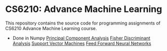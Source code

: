 # CS6210: Advance Machine Learning
This repository contains the source code for programming assignments of CS6210 Advance Machine Learning course.
* Done in Numpy
[Principal Component Analysis](/Principal%20Component%20Analysis.ipynb)
[Fisher Discriminant Analysis](/Fisher%20Discriminant%20Analysis.ipynb)
[Support Vector Machines](/Support%20Vector%20Machine.ipynb)
[Feed Forward Neural Networks](/Feed%20Forward%20Neural%20Network.ipynb)
